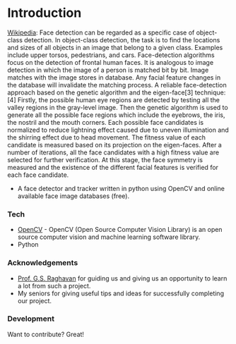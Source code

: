 # Introduction
[Wikipedia][wiki]: Face detection can be regarded as a specific case of object-class detection. In object-class detection, the task is to find the locations and sizes of all objects in an image that belong to a given class. Examples include upper torsos, pedestrians, and cars.
Face-detection algorithms focus on the detection of frontal human faces. It is analogous to image detection in which the image of a person is matched bit by bit. Image matches with the image stores in database. Any facial feature changes in the database will invalidate the matching process.
A reliable face-detection approach based on the genetic algorithm and the eigen-face[3] technique:[4]
Firstly, the possible human eye regions are detected by testing all the valley regions in the gray-level image. Then the genetic algorithm is used to generate all the possible face regions which include the eyebrows, the iris, the nostril and the mouth corners.
Each possible face candidates is normalized to reduce lightning effect caused due to uneven illumination and the shirring effect due to head movement. The fitness value of each candidate is measured based on its projection on the eigen-faces. After a number of iterations, all the face candidates with a high fitness value are selected for further verification. At this stage, the face symmetry is measured and the existence of the different facial features is verified for each face candidate.

* A face detector and tracker written in python using OpenCV and online available face image databases (free).  

### Tech

* [OpenCV][opencv] - OpenCV (Open Source Computer Vision Library) is an open source computer vision and machine learning software library. 
* Python

### Acknowledgements

* [Prof. G.S. Raghavan][profgsr] for guiding us and giving us an opportunity to learn a lot from such a project.
* My seniors for giving useful tips and ideas for successfully completing our project.

### Development

Want to contribute? Great!

   [wiki]: <https://en.wikipedia.org/wiki/Face_detection>
   [opencv]: <http://opencv.org/>
   [poster]: <https://www.dropbox.com/s/1iul44nl4no9l4s/elab%20poster.pptx?dl=0>
   [profgsr]: <http://www.iiitb.ac.in/faculty_page.php?name=GSrinivasaraghavan>